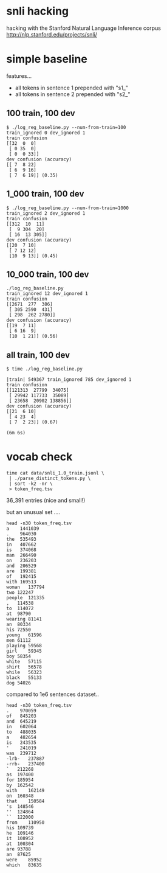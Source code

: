 # snli hacking

hacking with the Stanford Natural Language Inference corpus http://nlp.stanford.edu/projects/snli/

# simple baseline

features...

* all tokens in sentence 1 prepended with "s1_"
* all tokens in sentence 2 prepended with "s2_"

## 100 train, 100 dev

```
$ ./log_reg_baseline.py --num-from-train=100
train_ignored 0 dev_ignored 1
train confusion
[[32  0  0]
 [ 0 35  0]
 [ 0  0 33]]
dev confusion (accuracy)
[[ 7  8 22]
 [ 6  9 16]
 [ 7  6 19]] (0.35)
```

## 1_000 train, 100 dev

```
$ ./log_reg_baseline.py --num-from-train=1000
train_ignored 2 dev_ignored 1
train confusion
[[312  10  11]
 [  9 304  20]
 [ 16  13 305]]
dev confusion (accuracy)
[[20  7 10]
 [ 7 12 12]
 [10  9 13]] (0.45)
```

## 10_000 train, 100 dev

```
./log_reg_baseline.py
train_ignored 12 dev_ignored 1
train confusion
[[2671  277  386]
 [ 305 2590  431]
 [ 298  262 2780]]
dev confusion (accuracy)
[[19  7 11]
 [ 6 16  9]
 [10  1 21]] (0.56)
```

## all train, 100 dev

```
$ time ./log_reg_baseline.py

|train| 549367 train_ignored 785 dev_ignored 1
train confusion
[[121313  27799  34075]
 [ 29942 117733  35089]
 [ 23658  20902 138856]]
dev confusion (accuracy)
[[21  6 10]
 [ 4 23  4]
 [ 7  2 23]] (0.67)

(6m 6s)
```

# vocab check

```
time cat data/snli_1.0_train.jsonl \
 | ./parse_distinct_tokens.py \
 | sort -k2 -nr \
 > token_freq.tsv
```

36_391 entries (nice and small!)

but an unusual set ....

```
head -n30 token_freq.tsv 
a    1441039
.    964030
the  535493
in   407662
is   374068
man  266490
on   236203
and  206529
are  199381
of   192415
with 169513
woman	137794
two	122247
people	121335
,	114538
to	114072
at	98790
wearing	81141
an	80334
his	72550
young	61596
men	61112
playing	59568
girl	59345
boy	58354
white	57115
shirt	56578
while	56323
black	55133
dog	54026
```

compared to 1e6 sentences dataset..

```
head -n30 token_freq.tsv
.    970059
of   845203
and  645219
in   602064
to   488035
a    482654
is   243535
'    241019
was  239712
-lrb-	237887
-rrb-	237400
`	212268
as	197400
for	185954
by	162542
with	162149
on	160348
that	150584
's	148546
''	124864
``	122000
from	110950
his	109739
he	109146
it	108952
at	100304
are	93788
an	87625
were	85952
which	83635
```